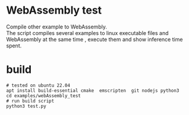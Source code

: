 # WebAssembly test
Compile other example to WebAssembly.  
The script compiles several examples to linux executable files and WebAssembly at the same time , execute them and show inference time spent.
# build
```
# tested on ubuntu 22.04
apt install build-essential cmake  emscripten  git nodejs python3 
cd examples/webAssembly_test
# run build script 
python3 test.py
```